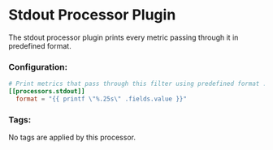 # Stdout Processor Plugin

The stdout processor plugin prints every metric passing through it in predefined format.

### Configuration:

```toml
# Print metrics that pass through this filter using predefined format .
[[processors.stdout]]
  format = "{{ printf \"%.25s\" .fields.value }}"
```

### Tags:

No tags are applied by this processor.
